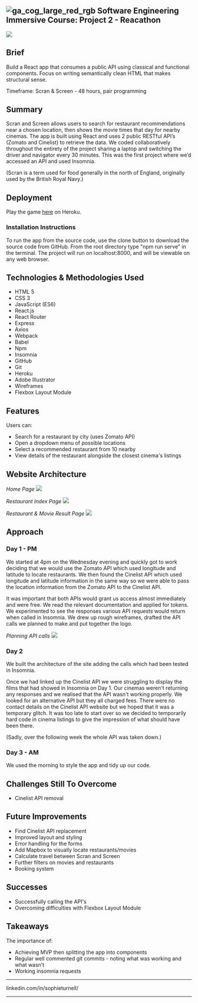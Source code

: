 ## ![ga_cog_large_red_rgb](https://cloud.githubusercontent.com/assets/40461/8183776/469f976e-1432-11e5-8199-6ac91363302b.png) Software Engineering Immersive Course: Project 2 - Reacathon

<img src="https://imgur.com/cNHQjrf.jpg">


## Brief
Build a React app that consumes a public API using classical and functional components. Focus on writing semantically clean HTML that makes structural sense.

Timeframe: Scran & Screen - 48 hours, pair programming


## Summary
Scran and Screen allows users to search for restaurant recommendations near a chosen location, then shows the movie times that day for nearby cinemas. The app is built using React and uses 2 public RESTful API’s (Zomato and Cinelist) to retrieve the data. We coded collaboratively throughout the entirety of the project sharing a laptop and switching the driver and navigator every 30 minutes. This was the first project where we’d accessed an API and used Insomnia.

(Scran is a term used for food generally in the north of England, originally used by the British Royal Navy.)


## Deployment

Play the game [here](https://scran-and-screen.herokuapp.com/ "play the game") on Heroku.

### Installation Instructions
To run the app from the source code, use the clone button to download the source code from GitHub. From the root directory type "npm run serve" in the terminal. The project will run on localhost:8000, and will be viewable on any web browser.


## Technologies & Methodologies Used
- HTML 5
- CSS 3
- JavaScript (ES6)
- React.js
- React Router
- Express
- Axios
- Webpack
- Babel
- Npm
- Insomnia
- GitHub
- Git
- Heroku
- Adobe Illustrator
- Wireframes
- Flexbox Layout Module


## Features
Users can:
- Search for a restaurant by city (uses Zomato API)
- Open a dropdown menu of possible locations
- Select a recommended restaurant from 10 nearby
- View details of the restaurant alongside the closest cinema's listings


## Website Architecture

*Home Page*
<img src="https://imgur.com/rygsmLr.jpg">

*Restaurant Index Page*
<img src="https://imgur.com/i60PaNR.jpg">

*Restaurant & Movie Result Page*
<img src="https://imgur.com/fO48b3a.jpg">


## Approach

### Day 1 - PM
We started at 4pm on the Wednesday evening and quickly got to work deciding that we would use the Zomato API which used longitude and latitude to locate restaurants. We then found the Cinelist API which used longitude and latitude information in the same way so we were able to pass the location information from the Zomato API to the Cinelist API. 

It was important that both APIs would grant us access almost immediately and were free. We read the relevant documentation and applied for tokens. We experimented to see the responses various API requests would return when called in Insomnia. We drew up rough wireframes, drafted the API calls we planned to make and put together the logo.

*Planning API calls*
<img src="https://imgur.com/ujQ9K6Y.jpg">


### Day 2
We built the architecture of the site adding the calls which had been tested in Insomnia.

Once we had linked up the Cinelist API we were struggling to display the films that had showed in Insomnia on Day 1. Our cinemas weren't returning any responses and we realised that the API wasn't working properly. We looked for an alternative API but they all charged fees. There were no contact details on the Cinelist API website but we hoped that it was a temporary glitch. It was too late to start over so we decided to temporarily hard code in cinema listings to give the impression of what should have been there.  

(Sadly, over the following week the whole API was taken down.)

### Day 3 - AM
We used the morning to style the app and tidy up our code.


## Challenges Still To Overcome
- Cinelist API removal


## Future Improvements
- Find Cinelist API replacement
- Improved layout and styling 
- Error handling for the forms
- Add Mapbox to visually locate restaurants/movies
- Calculate travel between Scran and Screen
- Further filters on movies and restaurants
- Booking system


## Successes
- Successfully calling the API's
- Overcoming difficulties with Flexbox Layout Module


## Takeaways
The importance of:
- Achieving MVP then splitting the app into components
- Regular well commented git commits - noting what was working and what wasn’t
- Working insomnia requests




---

linkedin.com/in/sophieturnell/

---